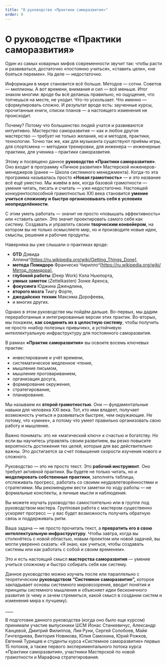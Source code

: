 ```yaml
---
title: "О руководстве «Практики саморазвития»"
order: 0
---
```


# О руководстве «Практики саморазвития»

Один из самых коварных мифов современности звучит так: чтобы расти и развиваться, достаточно «постоянно учиться», «ставить цели», «не бояться перемен». На деле — недостаточно.

Информации в мире становится всё больше. Методов — сотни. Советов — миллионы. А вот времени, внимания и сил — всё меньше. Итог знаком многим: вроде бы всё делаешь правильно, но ощущение, что топчешься на месте, не уходит. Что-то ускользает. Что именно — сформулировать сложно. И результат вроде есть: заученные курсы, прочитанные книги, списки планов — а настоящего изменения не происходит.

Почему? Потому что большинство людей учатся и развиваются интуитивно. Мастерство саморазвития — как и любое другое мастерство — требует не только желания, но и методов, практики, технологии. Точно так же, как для музыканта существуют приёмы игры, для спортсмена — методики тренировки, для инженера — инженерные практики, для ученика – практики саморазвития.

Этому и посвящено данное **руководство «Практики саморазвития»**. Оно входит в программу «Личное развитие» Мастерской инженеров-менеджеров (ранее — Школа системного менеджмента). Когда-то эта программа называлась просто **«Новая грамотность»** — и это название всё ещё уместно. Мы живём в век, когда базовой грамотности — умения читать, писать и считать — уже недостаточно. Настоящей конкурентоспособной грамотностью XXI века становится **умение учиться сложному и быстро организовывать себя в условиях неопределённости**.

С этим уметь работать — значит не просто «повышать эффективность» или «ставить цели». Это значит проектировать самого себя как систему. Создавать и управлять своим **творческим конвейером**, на котором вы не только осмысляете мир, но и производите новые идеи, смыслы, решения и рабочие продукты.

Наверняка вы уже слышали о практиках вроде:

* **GTD** Дэвида Аллена^[<https://ru.wikipedia.org/wiki/Getting_Things_Done>],
* **метода** **Помидоро** Франческо Чирилло^[<https://ru.wikipedia.org/wiki/Метод_помидора>],
* **глубокой работы** (Deep Work) Кэла Ньюпорта,
* **умных заметок** (Zettelkasten) Зонке Аренса,
* **фокусинга** Юджина Джендлина,
* **второго мозга** Тиагу Форте,
* **джедайских** **техник** Максима Дорофеева,
* и многих других.

Однако в этом руководстве мы пойдём дальше. Во-первых, мы дадим переработанные и интегрированные версии этих практик. Во-вторых, мы покажем, **как соединить их в целостную систему**, чтобы получить не просто «набор полезных привычек», а устойчивую интеллектуальную инфраструктуру для постоянного саморазвития.

В рамках **«Практик саморазвития»** вы освоите восемь ключевых практик:

* инвестирование и учёт времени,
* систематическое медленное чтение,
* мышление письмом,
* мышление проговариванием,
* организация досуга,
* формирование окружения,
* стратегирование,
* планирование.

Мы называем их **второй грамотностью**. Они — фундаментальные навыки для человека XXI века. Тот, кто ими владеет, получает возможность учиться и развиваться быстрее, чем окружающие. Не потому, что «умнее», а потому что умеет правильно организовать свою работу и мышление.

Важно понимать: это не «магический ключ» к счастью и богатству. Но если вы научитесь управлять своим развитием, вы резко повысите вероятность достижения тех целей, которые для вас действительно важны. Это достигается за счет повышения скорости изучения нового и сложного.

Руководство — это не просто текст. Это **рабочий инструмент**. Оно требует активной практики. Вы будете не только читать, но и **моделировать собственные практики**, заполнять таблицы, отслеживать прогресс, работать со своими неудовлетворённостями и стратегиями. Мы рекомендуем вести заметки по ходу работы — не формальные конспекты, а личные мысли и наблюдения.

Вы можете изучать руководство самостоятельно или в группе под руководством мастера. Групповая работа с мастером существенно ускоряет прогресс — у вас будет возможность получить обратную связь и поддерживать ритм.

Ваша задача — не просто прочитать текст, а **превратить его в свою интеллектуальную инфраструктуру**. Чтобы завтра, когда вы столкнётесь с новой областью, новым проектом или новой задачей, вы могли уверенно сказать: «Я знаю, как учиться, чтобы создавать системы или как работать с собой и своим временем».

Это и есть настоящий смысл **мастерства саморазвития** — умение учиться сложному и быстро собирать себя как систему.

Данное руководство можно изучать после или параллельно с теоретическим **руководством** **“Системное саморазвитие”,** которое закладывает основы системного мировоззрения, вводит понятия и принципы системного мышления и объясняет идеи бесконечного развития (к чему и зачем стремиться, какой смысл в создании систем и изменения мира к лучшему).

\_\_\_\_

В подготовке данного руководства (когда оно было еще курсом) принимали участие выпускники ШСМ Йонас Станкевичус, Александр Канцевой, Дмитрий Филиппов, Лия Руни, Сергей Солобоев, Майя Гичгелдиева, Виктория Новикова, Юлия Самохина, Юрий Рожков, Евгений Турищев и студенты курса «Системное саморазвитие» первых 15 потоков, а также первого экспериментального потока курса «Практики саморазвития», участники Мастерской по новой грамотности и Марафона стратегирования.